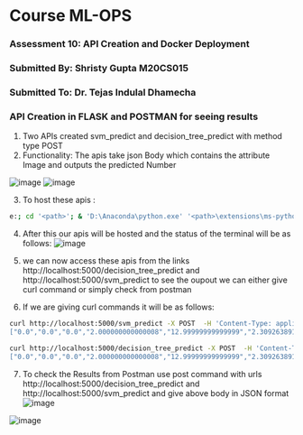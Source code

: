 # Course ML-OPS
### Assessment 10: API Creation and Docker Deployment
### Submitted By: Shristy Gupta M20CS015
### Submitted To: Dr. Tejas Indulal Dhamecha


### API Creation in FLASK and POSTMAN for seeing results
1) Two APIs created svm_predict and decision_tree_predict with method type POST
2) Functionality: The apis take json Body which contains the attribute Image and outputs the predicted Number

![image](https://user-images.githubusercontent.com/26459890/143763613-7e75245d-9226-4277-adc8-4844e2e0e9ca.png)
![image](https://user-images.githubusercontent.com/26459890/143763621-96e0aad9-ab77-4305-b649-c6ba84b9ea42.png)

3) To host these apis :
``` sh
e:; cd '<path>'; & 'D:\Anaconda\python.exe' '<path>\extensions\ms-python.python-2021.11.1422169775\pythonFiles\lib\python\debugpy\launcher' '62702' '--' '-m' 'flask' 'run' '--no-debugger'
```
4) After this our apis will be hosted and the status of the terminal will be as follows:
![image](https://user-images.githubusercontent.com/26459890/143763726-16affda2-603e-4d2d-bdf8-32304450d79e.png)

5) we can now access these apis from the links http://localhost:5000/decision_tree_predict and http://localhost:5000/svm_predict
to see the oupout we can either give curl command or simply check from postman

6) If we are giving curl commands it will be as follows:
``` sh
curl http://localhost:5000/svm_predict -X POST  -H 'Content-Type: application/json' -d '{"image":
["0.0","0.0","0.0","2.000000000000008","12.99999999999999","2.3092638912203262e-14","0.0","0.0","0.0","0.0","0.0","7.99999999999998","14.999999999999988","2.664535259100375e-14","0.0","0.0","0.0","0.0","4.9999999999999885","15.999999999999975","5.000000000000027","2.0000000000000027","3.552713678800496e-15","0.0","0.0","0.0","14.999999999999975","12.000000000000007","1.0000000000000182","15.999999999999961","4.000000000000018","7.1054273576009955e-15","3.5527136788004978e-15","3.9999999999999925","15.999999999999984","2.0000000000000275","8.999999999999984","15.999999999999988","8.00000000000001","1.4210854715201997e-14","3.1554436208840472e-30","3.5527136788004974e-15","9.999999999999995","13.999999999999986","15.99999999999999","16.0","4.000000000000025","7.105427357601008e-15","0.0","0.0","0.0","0.0","12.999999999999982","8.000000000000009","1.4210854715202004e-14","0.0","0.0","0.0","0.0","0.0","12.999999999999982","6.000000000000012","1.0658141036401503e-14","0.0"]}'
```

``` sh
curl http://localhost:5000/decision_tree_predict -X POST  -H 'Content-Type: application/json' -d '{"image":
["0.0","0.0","0.0","2.000000000000008","12.99999999999999","2.3092638912203262e-14","0.0","0.0","0.0","0.0","0.0","7.99999999999998","14.999999999999988","2.664535259100375e-14","0.0","0.0","0.0","0.0","4.9999999999999885","15.999999999999975","5.000000000000027","2.0000000000000027","3.552713678800496e-15","0.0","0.0","0.0","14.999999999999975","12.000000000000007","1.0000000000000182","15.999999999999961","4.000000000000018","7.1054273576009955e-15","3.5527136788004978e-15","3.9999999999999925","15.999999999999984","2.0000000000000275","8.999999999999984","15.999999999999988","8.00000000000001","1.4210854715201997e-14","3.1554436208840472e-30","3.5527136788004974e-15","9.999999999999995","13.999999999999986","15.99999999999999","16.0","4.000000000000025","7.105427357601008e-15","0.0","0.0","0.0","0.0","12.999999999999982","8.000000000000009","1.4210854715202004e-14","0.0","0.0","0.0","0.0","0.0","12.999999999999982","6.000000000000012","1.0658141036401503e-14","0.0"]}'
```
7) To check the Results from Postman
use post command with urls http://localhost:5000/decision_tree_predict and http://localhost:5000/svm_predict and give above body in JSON format
![image](https://user-images.githubusercontent.com/26459890/143763961-8d25787a-0aaa-4f05-96b5-387f7777ee67.png)

![image](https://user-images.githubusercontent.com/26459890/143764007-6e415c3e-7976-44f7-8745-de70beba14e4.png)








